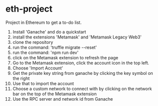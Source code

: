 # eth-project

Project in Ethereum to get a to-do list.
1. Install 'Ganache' and do a quickstart
2. install the extensions 'Metamask' and 'Metamask Legacy Web3'
3. clone the repository
4. run the command: 'truffle migrate --reset'  
5. run the command: 'npm run dev'
6. click on the Metamask extension to refresh the page
7. Go to the Metamask extension, click the account icon in the top left.
8. Choose 'Import Account'
9. Get the private key string from ganache by clicking the key symbol on the right
10. Use that to import the account
11. Choose a custom network to connect with by clicking on the network bar on the top of the Metamask extension
12. Use the RPC server and network id from Ganache 
